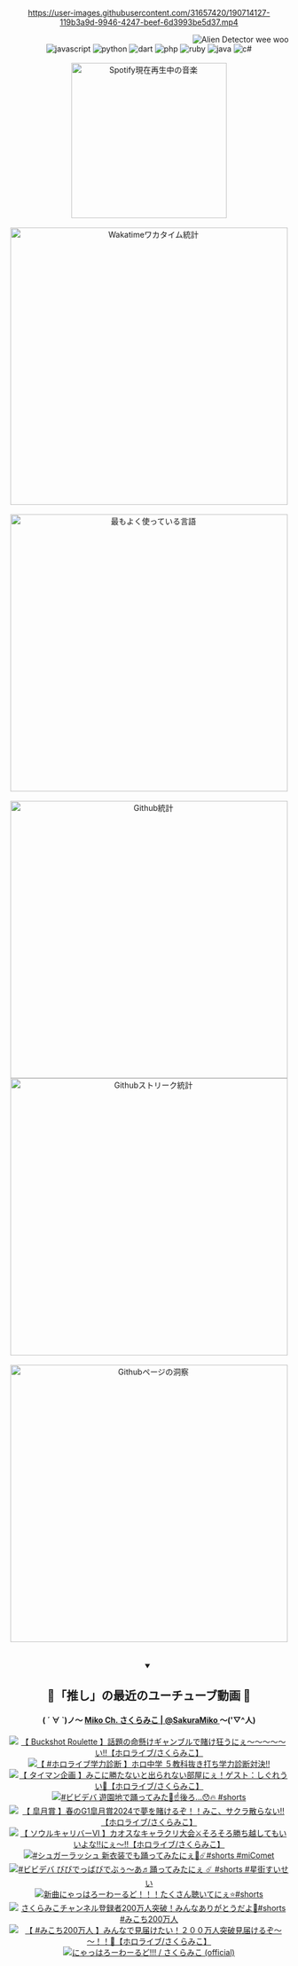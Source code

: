 <!-- START: HERO IMAGE GIF ////////// ////////// ////////// -->
<!-- <img src="@/../assets/img/gaming/ghost-of-tsushima.gif" width="100%"  alt="nellyXinwei's Hero Gif Image"/> -->
<!-- END: HERO IMAGE GIF ////////// ////////// ////////// -->

<div align="center" >  
  
<!-- START:ワンピース 第1015話「ルフィはRED ROCを使う」 -->
<https://user-images.githubusercontent.com/31657420/190714127-119b3a9d-9946-4247-beef-6d3993be5d37.mp4>
<!-- END:ワンピース 第1015話「ルフィはRED ROCを使う」 -->

<!-- START:VISITOR COUNTER -->
<div width="100%" align="right">
<img src="https://komarev.com/ghpvc/?username=nellyXinwei&label=🛸&color=grey&style=for-the-badge&labelcolor=ffffff" alt="Alien Detector wee woo"/>
</div>
<!-- END:VISITOR COUNTER -->

<!-- START: PROGRAMMING LANGUAGES -->
<!-- 色彩 Color Scheme:
#961E3A, #8A0D42, #5A0640, #4F265E, #2B355A, #3E759B, #CC4246,
#BB2649, #AD1052, #700750, #633075, #364270, #4E92C2, #FF5357
Sauce: https://www.webcreatorbox.com/inspiration/pantone-2023
-->

<img src="https://img.shields.io/badge/javascript%20-%23BB2649.svg?&style=for-the-badge&logo=javascript&logoColor=white&labelColor=961E3A" alt="javascript"/>
<img src="https://img.shields.io/badge/python%20-%23AD1052.svg?&style=for-the-badge&logo=python&logoColor=white&labelColor=8A0D42" alt="python" />
<img src="https://img.shields.io/badge/dart%20-%23700750.svg?&style=for-the-badge&logo=dart&logoColor=white&labelColor=5A0640" alt="dart"/>
<img src="https://img.shields.io/badge/php%20-%23633075.svg?&style=for-the-badge&logo=php&logoColor=white&labelColor=4F265E" alt="php"/>
<img src="https://img.shields.io/badge/ruby%20-%23364270.svg?&style=for-the-badge&logo=ruby&logoColor=white&labelColor=2B355A" alt="ruby"/>
<img src="https://img.shields.io/badge/java%20-%234E92C2.svg?&style=for-the-badge&logo=openjdk&logoColor=white&labelColor=3E759B" alt="java"/>
<img src="https://img.shields.io/badge/c%23-%23FF5357.svg?style=for-the-badge&logo=c-sharp&logoColor=white&labelColor=CC4246" alt="c#"/>  
<!-- END: PROGRAMMING LANGUAGES -->

<br>
<br>

<!-- START: MUSIC STATUS -->
  <!-- <a href="https://newojima-gsrs-20220114.vercel.app/api/now-playing?open">
    <img src="https://newojima-gsrs-20220114.vercel.app/api/now-playing" alt="Spotify現在再生中の音楽">
  </a> -->
  <img src="https://newojima-grss-20230114.vercel.app/api/spotify?border_color=transparent" alt="Spotify現在再生中の音楽" width="280px">
<!-- END: MUSIC STATUS -->

<br>
<br>

<!-- START: GITHUB STATUS -->
<!-- 色彩 Color Scheme:  #BB2649, #AD1052, #700750, #633075 -->
<img align="center" src="https://newojima-grs-20230109.vercel.app/api/wakatime?username=njtalba5127&layout=compact&langs_count=10&locale=ja&hide_title=false&title_color=fff&hide_border=true&text_color=fff&bg_color=BB2649,BB2649,633075,633075&hide=other,css,html,bash,xml,git%20config,makefile,properties,yaml,markdown,text,json,jsx" alt="Wakatimeワカタイム統計" width="500px"/>

<br>
<br>

<!-- 色彩 Color Scheme:  #633075, #364270, #4E92C2 -->
  <img align="center" src="https://newojima-grs-20230109.vercel.app/api/top-langs?username=njtalba5127&layout=compact&text_color=fff&icon_color=fff&hide_border=true&&locale=ja&hide_title=false&title_color=fff&include_all_commits=true&card_width=445&langs_count=11&hide=c%23,powershell,shaderlab,hlsl,makefile,jupyter%20notebook,python,html,css,shell,batchfile,less,liquid,hack,scss&bg_color=4F265E,633075,4E92C2" alt="最もよく使っている言語" width="500px"/>

<br>
<br>

<!-- 色彩 Color Scheme:  #4E92C2, #FF5357 -->
  <img align="center" src="https://newojima-grs-20230109.vercel.app/api?username=njtalba5127&rank_icon=github&show_icons=true&&locale=ja&title_color=fff&text_color=fff&icon_color=fff&hide_border=true&hide_title=false&count_private=true&include_all_commits=true&card_width=495&disable_animations=true&bg_color=4E92C2,4E92C2,FF5357" alt="Github統計" width="500px"/>

<br>

<img align="center" src="https://streak-stats.demolab.com?user=njtalba5127&theme=dark&hide_border=true&locale=ja&ring=BB2649&stroke=222222&background=151515&sideLabels=BB2649&currStreakLabel=ffffff&border=BB2649&fire=FF5357&currStreakNum=ffffff&sideNums=FF5357&dates=ffffff" alt="Githubストリーク統計" width="500px"/>

<br>
<br>

  <img align="center" width="500px" src="@/../assets/img/page-insights.svg" alt="Githubページの洞察"/>
  
</div>
<!-- END: GITHUB STATUS -->

<br>
<br>

<div align="center">
<details open>
  <summary>

  </summary>

  <h2 align="center">🌸「推し」の最近のユーチューブ動画 🌸</h2>
  <h4>
  ( ´ ∀ `)ノ～ 
  <a href="https://www.youtube.com/@SakuraMiko">Miko Ch. さくらみこ | @SakuraMiko
  </a>
   ～('▽^人)
  </h4>

  <!-- BEGIN YOUTUBE-CARDS -->
<a href="https://www.youtube.com/watch?v=g2gUgNhuPb4"><img src="https://ytcards.demolab.com/?id=g2gUgNhuPb4&title=%E3%80%90+Buckshot+Roulette+%E3%80%91%E8%A9%B1%E9%A1%8C%E3%81%AE%E5%91%BD%E6%87%B8%E3%81%91%E3%82%AE%E3%83%A3%E3%83%B3%E3%83%96%E3%83%AB%E3%81%A7%E8%B3%AD%E3%81%91%E7%8B%82%E3%81%86%E3%81%AB%E3%81%87%EF%BD%9E%EF%BD%9E%EF%BD%9E%EF%BD%9E%EF%BD%9E%E3%81%84%E2%80%BC%E3%80%90%E3%83%9B%E3%83%AD%E3%83%A9%E3%82%A4%E3%83%96%2F%E3%81%95%E3%81%8F%E3%82%89%E3%81%BF%E3%81%93%E3%80%91&lang=ja&timestamp=1713362627&background_color=%230d1117&title_color=%23ffffff&stats_color=%23dedede&max_title_lines=1&width=187&border_radius=5&duration=6131" alt="【 Buckshot Roulette 】話題の命懸けギャンブルで賭け狂うにぇ～～～～～い‼【ホロライブ/さくらみこ】" title="【 Buckshot Roulette 】話題の命懸けギャンブルで賭け狂うにぇ～～～～～い‼【ホロライブ/さくらみこ】"></a>
<a href="https://www.youtube.com/watch?v=Cz6t9Fg-J8c"><img src="https://ytcards.demolab.com/?id=Cz6t9Fg-J8c&title=%E3%80%90+%23%E3%83%9B%E3%83%AD%E3%83%A9%E3%82%A4%E3%83%96%E5%AD%A6%E5%8A%9B%E8%A8%BA%E6%96%AD+%E3%80%91%E3%83%9B%E3%83%AD%E4%B8%AD%E5%AD%A6+%EF%BC%95%E6%95%99%E7%A7%91%E6%8A%9C%E3%81%8D%E6%89%93%E3%81%A1%E5%AD%A6%E5%8A%9B%E8%A8%BA%E6%96%AD%E5%AF%BE%E6%B1%BA%E2%80%BC&lang=ja&timestamp=1713353695&background_color=%230d1117&title_color=%23ffffff&stats_color=%23dedede&max_title_lines=1&width=187&border_radius=5&duration=5159" alt="【 #ホロライブ学力診断 】ホロ中学 ５教科抜き打ち学力診断対決‼" title="【 #ホロライブ学力診断 】ホロ中学 ５教科抜き打ち学力診断対決‼"></a>
<a href="https://www.youtube.com/watch?v=A8obZeDZ8Vk"><img src="https://ytcards.demolab.com/?id=A8obZeDZ8Vk&title=%E3%80%90+%E3%82%BF%E3%82%A4%E3%83%9E%E3%83%B3%E4%BC%81%E7%94%BB+%E3%80%91%E3%81%BF%E3%81%93%E3%81%AB%E5%8B%9D%E3%81%9F%E3%81%AA%E3%81%84%E3%81%A8%E5%87%BA%E3%82%89%E3%82%8C%E3%81%AA%E3%81%84%E9%83%A8%E5%B1%8B%E3%81%AB%E3%81%87%EF%BC%81%E3%82%B2%E3%82%B9%E3%83%88%EF%BC%9A%E3%81%97%E3%81%90%E3%82%8C%E3%81%86%E3%81%84%F0%9F%8C%82%E3%80%90%E3%83%9B%E3%83%AD%E3%83%A9%E3%82%A4%E3%83%96%2F%E3%81%95%E3%81%8F%E3%82%89%E3%81%BF%E3%81%93%E3%80%91&lang=ja&timestamp=1713102747&background_color=%230d1117&title_color=%23ffffff&stats_color=%23dedede&max_title_lines=1&width=187&border_radius=5&duration=6373" alt="【 タイマン企画 】みこに勝たないと出られない部屋にぇ！ゲスト：しぐれうい🌂【ホロライブ/さくらみこ】" title="【 タイマン企画 】みこに勝たないと出られない部屋にぇ！ゲスト：しぐれうい🌂【ホロライブ/さくらみこ】"></a>
<a href="https://www.youtube.com/watch?v=lluzmNgdez4"><img src="https://ytcards.demolab.com/?id=lluzmNgdez4&title=%23%E3%83%93%E3%83%93%E3%83%87%E3%83%90+%E9%81%8A%E5%9C%92%E5%9C%B0%E3%81%A7%E8%B8%8A%E3%81%A3%E3%81%A6%E3%81%BF%E3%81%9F%F0%9F%8E%A1%E2%98%9D%EF%B8%8F%E5%BE%8C%E3%82%8D%E2%80%A6%F0%9F%98%AF%F0%9F%94%A5+%23shorts&lang=ja&timestamp=1713088837&background_color=%230d1117&title_color=%23ffffff&stats_color=%23dedede&max_title_lines=1&width=187&border_radius=5&duration=19" alt="#ビビデバ 遊園地で踊ってみた🎡☝️後ろ…😯🔥 #shorts" title="#ビビデバ 遊園地で踊ってみた🎡☝️後ろ…😯🔥 #shorts"></a>
<a href="https://www.youtube.com/watch?v=28EWu5LLdfg"><img src="https://ytcards.demolab.com/?id=28EWu5LLdfg&title=%E3%80%90+%E7%9A%90%E6%9C%88%E8%B3%9E+%E3%80%91%E6%98%A5%E3%81%AEG1%E7%9A%90%E6%9C%88%E8%B3%9E2024%E3%81%A7%E5%A4%A2%E3%82%92%E8%B3%AD%E3%81%91%E3%82%8B%E3%81%9E%EF%BC%81%EF%BC%81%E3%81%BF%E3%81%93%E3%80%81%E3%82%B5%E3%82%AF%E3%83%A9%E6%95%A3%E3%82%89%E3%81%AA%E3%81%84%E2%80%BC%E3%80%90%E3%83%9B%E3%83%AD%E3%83%A9%E3%82%A4%E3%83%96%2F%E3%81%95%E3%81%8F%E3%82%89%E3%81%BF%E3%81%93%E3%80%91&lang=ja&timestamp=1713079747&background_color=%230d1117&title_color=%23ffffff&stats_color=%23dedede&max_title_lines=1&width=187&border_radius=5&duration=6705" alt="【 皐月賞 】春のG1皐月賞2024で夢を賭けるぞ！！みこ、サクラ散らない‼【ホロライブ/さくらみこ】" title="【 皐月賞 】春のG1皐月賞2024で夢を賭けるぞ！！みこ、サクラ散らない‼【ホロライブ/さくらみこ】"></a>
<a href="https://www.youtube.com/watch?v=EcC62BtCQfU"><img src="https://ytcards.demolab.com/?id=EcC62BtCQfU&title=%E3%80%90++%E3%82%BD%E3%82%A6%E3%83%AB%E3%82%AD%E3%83%A3%E3%83%AA%E3%83%90%E3%83%BC%E2%85%A5+%E3%80%91%E3%82%AB%E3%82%AA%E3%82%B9%E3%81%AA%E3%82%AD%E3%83%A3%E3%83%A9%E3%82%AF%E3%83%AA%E5%A4%A7%E4%BC%9A%E2%9A%94%E3%81%9D%E3%82%8D%E3%81%9D%E3%82%8D%E5%8B%9D%E3%81%A1%E8%B6%8A%E3%81%97%E3%81%A6%E3%82%82%E3%81%84%E3%81%84%E3%82%88%E3%81%AA%E2%80%BC%E3%81%AB%E3%81%87%EF%BD%9E%E2%80%BC%E3%80%90%E3%83%9B%E3%83%AD%E3%83%A9%E3%82%A4%E3%83%96%2F%E3%81%95%E3%81%8F%E3%82%89%E3%81%BF%E3%81%93%E3%80%91&lang=ja&timestamp=1713024034&background_color=%230d1117&title_color=%23ffffff&stats_color=%23dedede&max_title_lines=1&width=187&border_radius=5&duration=13585" alt="【  ソウルキャリバーⅥ 】カオスなキャラクリ大会⚔そろそろ勝ち越してもいいよな‼にぇ～‼【ホロライブ/さくらみこ】" title="【  ソウルキャリバーⅥ 】カオスなキャラクリ大会⚔そろそろ勝ち越してもいいよな‼にぇ～‼【ホロライブ/さくらみこ】"></a>
<a href="https://www.youtube.com/watch?v=41pKxYm4IVM"><img src="https://ytcards.demolab.com/?id=41pKxYm4IVM&title=%23%E3%82%B7%E3%83%A5%E3%82%AC%E3%83%BC%E3%83%A9%E3%83%83%E3%82%B7%E3%83%A5+%E6%96%B0%E8%A1%A3%E8%A3%85%E3%81%A7%E3%82%82%E8%B8%8A%E3%81%A3%E3%81%A6%E3%81%BF%E3%81%9F%E3%81%AB%E3%81%87%F0%9F%8C%B8%E2%98%84%EF%B8%8F%23shorts+%23miComet&lang=ja&timestamp=1712891180&background_color=%230d1117&title_color=%23ffffff&stats_color=%23dedede&max_title_lines=1&width=187&border_radius=5&duration=33" alt="#シュガーラッシュ 新衣装でも踊ってみたにぇ🌸☄️#shorts #miComet" title="#シュガーラッシュ 新衣装でも踊ってみたにぇ🌸☄️#shorts #miComet"></a>
<a href="https://www.youtube.com/watch?v=PrEwMY6jbME"><img src="https://ytcards.demolab.com/?id=PrEwMY6jbME&title=%23%E3%83%93%E3%83%93%E3%83%87%E3%83%90+%E3%81%B3%E3%81%B3%E3%81%A7%E3%81%A3%E3%81%B0%E3%81%B3%E3%81%A7%E3%81%B6%E3%81%85%E3%80%9C%E3%81%82%E2%99%AC%E8%B8%8A%E3%81%A3%E3%81%A6%E3%81%BF%E3%81%9F%E3%81%AB%E3%81%87+%E2%98%84%EF%B8%8F+%23shorts+%23%E6%98%9F%E8%A1%97%E3%81%99%E3%81%84%E3%81%9B%E3%81%84&lang=ja&timestamp=1712804417&background_color=%230d1117&title_color=%23ffffff&stats_color=%23dedede&max_title_lines=1&width=187&border_radius=5&duration=19" alt="#ビビデバ びびでっばびでぶぅ〜あ♬踊ってみたにぇ ☄️ #shorts #星街すいせい" title="#ビビデバ びびでっばびでぶぅ〜あ♬踊ってみたにぇ ☄️ #shorts #星街すいせい"></a>
<a href="https://www.youtube.com/watch?v=nbdp823tQpw"><img src="https://ytcards.demolab.com/?id=nbdp823tQpw&title=%E6%96%B0%E6%9B%B2%E3%81%AB%E3%82%83%E3%81%A3%E3%81%AF%E3%82%8D%E3%83%BC%E3%82%8F%E3%83%BC%E3%82%8B%E3%81%A9%EF%BC%81%EF%BC%81%EF%BC%81%E3%81%9F%E3%81%8F%E3%81%95%E3%82%93%E8%81%B4%E3%81%84%E3%81%A6%E3%81%AB%E3%81%87%E2%AD%90%EF%B8%8F%23shorts&lang=ja&timestamp=1712739636&background_color=%230d1117&title_color=%23ffffff&stats_color=%23dedede&max_title_lines=1&width=187&border_radius=5&duration=53" alt="新曲にゃっはろーわーるど！！！たくさん聴いてにぇ⭐️#shorts" title="新曲にゃっはろーわーるど！！！たくさん聴いてにぇ⭐️#shorts"></a>
<a href="https://www.youtube.com/watch?v=FjtET7I7v1k"><img src="https://ytcards.demolab.com/?id=FjtET7I7v1k&title=%E3%81%95%E3%81%8F%E3%82%89%E3%81%BF%E3%81%93%E3%83%81%E3%83%A3%E3%83%B3%E3%83%8D%E3%83%AB%E7%99%BB%E9%8C%B2%E8%80%85200%E4%B8%87%E4%BA%BA%E7%AA%81%E7%A0%B4%EF%BC%81%E3%81%BF%E3%82%93%E3%81%AA%E3%81%82%E3%82%8A%E3%81%8C%E3%81%A8%E3%81%86%E3%81%A0%E3%82%88%F0%9F%8C%B8%23shorts+%23%E3%81%BF%E3%81%93%E3%81%A1200%E4%B8%87%E4%BA%BA&lang=ja&timestamp=1712720188&background_color=%230d1117&title_color=%23ffffff&stats_color=%23dedede&max_title_lines=1&width=187&border_radius=5&duration=46" alt="さくらみこチャンネル登録者200万人突破！みんなありがとうだよ🌸#shorts #みこち200万人" title="さくらみこチャンネル登録者200万人突破！みんなありがとうだよ🌸#shorts #みこち200万人"></a>
<a href="https://www.youtube.com/watch?v=0RK_s8GY3VE"><img src="https://ytcards.demolab.com/?id=0RK_s8GY3VE&title=%E3%80%90+%23%E3%81%BF%E3%81%93%E3%81%A1200%E4%B8%87%E4%BA%BA+%E3%80%91%E3%81%BF%E3%82%93%E3%81%AA%E3%81%A7%E8%A6%8B%E5%B1%8A%E3%81%91%E3%81%9F%E3%81%84%EF%BC%81%EF%BC%92%EF%BC%90%EF%BC%90%E4%B8%87%E4%BA%BA%E7%AA%81%E7%A0%B4%E8%A6%8B%E5%B1%8A%E3%81%91%E3%82%8B%E3%81%9E%EF%BD%9E%EF%BD%9E%EF%BC%81%EF%BC%81%F0%9F%8C%B8%E3%80%90%E3%83%9B%E3%83%AD%E3%83%A9%E3%82%A4%E3%83%96%2F%E3%81%95%E3%81%8F%E3%82%89%E3%81%BF%E3%81%93%E3%80%91&lang=ja&timestamp=1712668506&background_color=%230d1117&title_color=%23ffffff&stats_color=%23dedede&max_title_lines=1&width=187&border_radius=5&duration=4069" alt="【 #みこち200万人 】みんなで見届けたい！２００万人突破見届けるぞ～～！！🌸【ホロライブ/さくらみこ】" title="【 #みこち200万人 】みんなで見届けたい！２００万人突破見届けるぞ～～！！🌸【ホロライブ/さくらみこ】"></a>
<a href="https://www.youtube.com/watch?v=XL1hFQ5EaE8"><img src="https://ytcards.demolab.com/?id=XL1hFQ5EaE8&title=%E3%81%AB%E3%82%83%E3%81%A3%E3%81%AF%E3%82%8D%E3%83%BC%E3%82%8F%E3%83%BC%E3%82%8B%E3%81%A9%21%21%21+%2F+%E3%81%95%E3%81%8F%E3%82%89%E3%81%BF%E3%81%93+%28official%29&lang=ja&timestamp=1712668506&background_color=%230d1117&title_color=%23ffffff&stats_color=%23dedede&max_title_lines=1&width=187&border_radius=5&duration=202" alt="にゃっはろーわーるど!!! / さくらみこ (official)" title="にゃっはろーわーるど!!! / さくらみこ (official)"></a>
<!-- END YOUTUBE-CARDS -->

</div>
  
</details>
